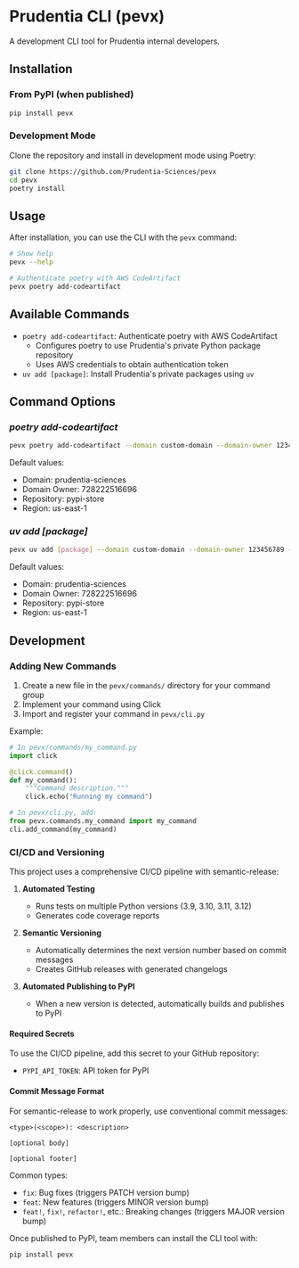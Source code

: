 # Prudentia CLI (pevx)

A development CLI tool for Prudentia internal developers.

## Installation

### From PyPI (when published)

```bash
pip install pevx
```

### Development Mode

Clone the repository and install in development mode using Poetry:

```bash
git clone https://github.com/Prudentia-Sciences/pevx
cd pevx
poetry install
```

## Usage

After installation, you can use the CLI with the `pevx` command:

```bash
# Show help
pevx --help

# Authenticate poetry with AWS CodeArtifact
pevx poetry add-codeartifact
```

## Available Commands

- `poetry add-codeartifact`: Authenticate poetry with AWS CodeArtifact
  - Configures poetry to use Prudentia's private Python package repository
  - Uses AWS credentials to obtain authentication token
- `uv add [package]`: Install Prudentia's private packages using `uv`

## Command Options

### _poetry add-codeartifact_

```bash
pevx poetry add-codeartifact --domain custom-domain --domain-owner 123456789 --repo custom-repo --region us-west-2
```

Default values:
- Domain: prudentia-sciences
- Domain Owner: 728222516696
- Repository: pypi-store
- Region: us-east-1

### _uv add [package]_

```bash
pevx uv add [package] --domain custom-domain --domain-owner 123456789 --repo custom-repo --region us-west-2
```

Default values:
- Domain: prudentia-sciences
- Domain Owner: 728222516696
- Repository: pypi-store
- Region: us-east-1

## Development

### Adding New Commands

1. Create a new file in the `pevx/commands/` directory for your command group
2. Implement your command using Click
3. Import and register your command in `pevx/cli.py`

Example:

```python
# In pevx/commands/my_command.py
import click

@click.command()
def my_command():
    """Command description."""
    click.echo("Running my command")

# In pevx/cli.py, add:
from pevx.commands.my_command import my_command
cli.add_command(my_command)
```

### CI/CD and Versioning

This project uses a comprehensive CI/CD pipeline with semantic-release:

1. **Automated Testing**
   - Runs tests on multiple Python versions (3.9, 3.10, 3.11, 3.12)
   - Generates code coverage reports

2. **Semantic Versioning**
   - Automatically determines the next version number based on commit messages
   - Creates GitHub releases with generated changelogs

3. **Automated Publishing to PyPI**
   - When a new version is detected, automatically builds and publishes to PyPI

#### Required Secrets

To use the CI/CD pipeline, add this secret to your GitHub repository:

- `PYPI_API_TOKEN`: API token for PyPI

#### Commit Message Format

For semantic-release to work properly, use conventional commit messages:

```
<type>(<scope>): <description>

[optional body]

[optional footer]
```

Common types:
- `fix`: Bug fixes (triggers PATCH version bump)
- `feat`: New features (triggers MINOR version bump)
- `feat!`, `fix!`, `refactor!`, etc.: Breaking changes (triggers MAJOR version bump)

Once published to PyPI, team members can install the CLI tool with:

```bash
pip install pevx
```